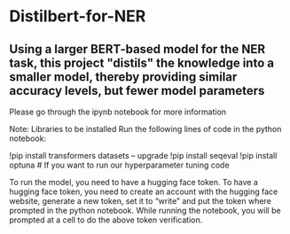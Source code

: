 # Distilbert-for-NER
## Using a larger BERT-based model for the NER task, this project "distils" the knowledge into a smaller model, thereby providing similar accuracy levels, but fewer model parameters

Please go through the ipynb notebook for more information

Note:
Libraries to be installed
Run the following lines of code in the python notebook:

!pip install transformers datasets – upgrade
!pip install seqeval
!pip install optuna       # If you want to run our hyperparameter tuning code

To run the model, you need to have a hugging face token. To have a hugging face token, you need to create an account with the hugging face website, generate a new token, set it to “write” and put the token where prompted in the python notebook. 
While running the notebook, you will be prompted at a cell to do the above token verification. 
